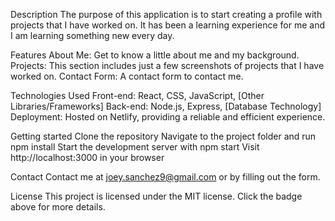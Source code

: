 Description
The purpose of this application is to start creating a profile with projects that I have worked on.  It has been a learning experience for me and I am learning something new every day.


Features
About Me: Get to know a little about me and my background.
Projects: This section includes just a few screenshots of projects that I have worked on.
Contact Form: A contact form to contact me.


Technologies Used
Front-end: React, CSS, JavaScript, [Other Libraries/Frameworks]
Back-end: Node.js, Express, [Database Technology]
Deployment: Hosted on Netlify, providing a reliable and efficient experience.

Getting started
Clone the repository
Navigate to the project folder and run npm install
Start the development server with npm start
Visit http://localhost:3000 in your browser

Contact
Contact me at joey.sanchez9@gmail.com or by filling out the form.

License
This project is licensed under the MIT license. Click the badge above for more details.